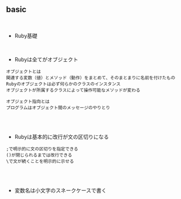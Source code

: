 ## basic  
<br>

- Ruby基礎  
<br>

- Rubyは全てがオブジェクト  
```
オブジェクトとは
関連する変数（値）とメソッド（動作）をまとめて、そのまとまりに名前を付けたもの
Rubyのオブジェクトは必ず何らかのクラスのインスタンス
オブジェクトが所属するクラスによって操作可能なメソッドが変わる

オブジェクト指向とは
プログラムはオブジェクト間のメッセージのやりとり
```
<br>
<br>

- Rubyは基本的に改行が文の区切りになる  
```
;で明示的に文の区切りを指定できる
()が閉じられるまでは改行できる
\で文が続くことを明示的に示せる
```
<br>
<br>

- 変数名は小文字のスネークケースで書く  